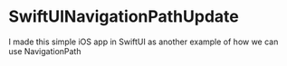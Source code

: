 # SwiftUINavigationPathUpdate
I made this simple iOS app in SwiftUI as another example of how we can use NavigationPath
